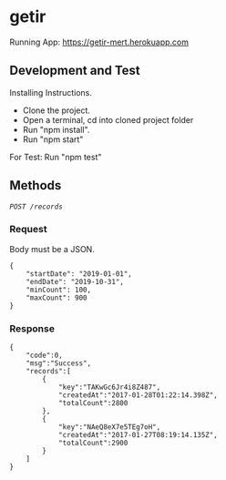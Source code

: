 # getir

Running App: https://getir-mert.herokuapp.com

## Development and Test

Installing Instructions.

- Clone the project.
- Open a terminal, cd into cloned project folder
- Run "npm install".
- Run "npm start"

For Test: Run "npm test"

## Methods

_`POST /records`_

### Request

Body must be a JSON.

```
{
    "startDate": "2019-01-01",
    "endDate": "2019-10-31",
    "minCount": 100,
    "maxCount": 900
}
```

### Response 

```
{
    "code":0,
    "msg":"Success",
    "records":[
        {
            "key":"TAKwGc6Jr4i8Z487",
            "createdAt":"2017-01-28T01:22:14.398Z",
            "totalCount":2800
        },
        {
            "key":"NAeQ8eX7e5TEg7oH",
            "createdAt":"2017-01-27T08:19:14.135Z",
            "totalCount":2900
        }
    ]
}
```
